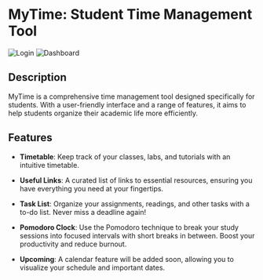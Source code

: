 # MyTime: Student Time Management Tool

![Login](https://github.com/ItamarZand88/MyTime/blob/main/MyTime/login.png)
![Dashboard](https://github.com/ItamarZand88/MyTime/blob/main/MyTime/dashboard.png)

## Description

MyTime is a comprehensive time management tool designed specifically for students. With a user-friendly interface and a range of features, it aims to help students organize their academic life more efficiently.

## Features

- **Timetable**: Keep track of your classes, labs, and tutorials with an intuitive timetable.

- **Useful Links**: A curated list of links to essential resources, ensuring you have everything you need at your fingertips.
- **Task List**: Organize your assignments, readings, and other tasks with a to-do list. Never miss a deadline again!
- **Pomodoro Clock**: Use the Pomodoro technique to break your study sessions into focused intervals with short breaks in between. Boost your productivity and reduce burnout.
- **Upcoming**: A calendar feature will be added soon, allowing you to visualize your schedule and important dates.
